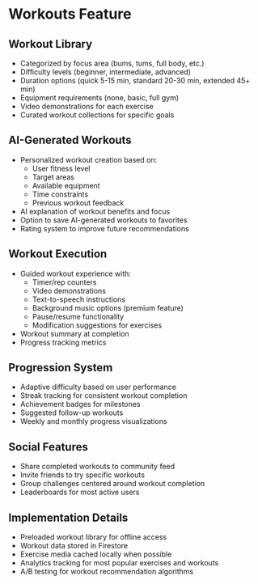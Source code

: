 # Workouts Feature

## Workout Library
- Categorized by focus area (bums, tums, full body, etc.)
- Difficulty levels (beginner, intermediate, advanced)
- Duration options (quick 5-15 min, standard 20-30 min, extended 45+ min)
- Equipment requirements (none, basic, full gym)
- Video demonstrations for each exercise
- Curated workout collections for specific goals

## AI-Generated Workouts
- Personalized workout creation based on:
  - User fitness level
  - Target areas
  - Available equipment
  - Time constraints
  - Previous workout feedback
- AI explanation of workout benefits and focus
- Option to save AI-generated workouts to favorites
- Rating system to improve future recommendations

## Workout Execution
- Guided workout experience with:
  - Timer/rep counters
  - Video demonstrations
  - Text-to-speech instructions
  - Background music options (premium feature)
  - Pause/resume functionality
  - Modification suggestions for exercises
- Workout summary at completion
- Progress tracking metrics

## Progression System
- Adaptive difficulty based on user performance
- Streak tracking for consistent workout completion
- Achievement badges for milestones
- Suggested follow-up workouts
- Weekly and monthly progress visualizations

## Social Features
- Share completed workouts to community feed
- Invite friends to try specific workouts
- Group challenges centered around workout completion
- Leaderboards for most active users

## Implementation Details
- Preloaded workout library for offline access
- Workout data stored in Firestore
- Exercise media cached locally when possible
- Analytics tracking for most popular exercises and workouts
- A/B testing for workout recommendation algorithms